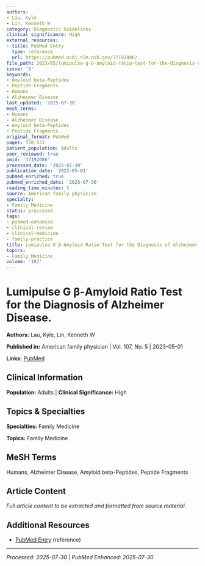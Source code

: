 ```yaml
---
authors:
- Lau, Kyle
- Lin, Kenneth W
category: Diagnostic Guidelines
clinical_significance: High
external_resources:
- title: PubMed Entry
  type: reference
  url: https://pubmed.ncbi.nlm.nih.gov/37192086/
file_path: 2023/05/lumipulse-g-b-amyloid-ratio-test-for-the-diagnosis-of-alzhei.md
issue: '5'
keywords:
- Amyloid beta-Peptides
- Peptide Fragments
- Humans
- Alzheimer Disease
last_updated: '2025-07-30'
mesh_terms:
- Humans
- Alzheimer Disease
- Amyloid beta-Peptides
- Peptide Fragments
original_format: PubMed
pages: 550-551
patient_population: Adults
peer_reviewed: true
pmid: '37192086'
processed_date: '2025-07-30'
publication_date: '2023-05-01'
pubmed_enriched: true
pubmed_enriched_date: '2025-07-30'
reading_time_minutes: 5
source: American family physician
specialty:
- Family Medicine
status: processed
tags:
- pubmed-enhanced
- clinical-review
- clinical-medicine
- family-practice
title: Lumipulse G β-Amyloid Ratio Test for the Diagnosis of Alzheimer Disease.
topics:
- Family Medicine
volume: '107'
---
```


# Lumipulse G β-Amyloid Ratio Test for the Diagnosis of Alzheimer Disease.

**Authors:** Lau, Kyle, Lin, Kenneth W

**Published in:** American family physician | Vol. 107, No. 5 | 2023-05-01

**Links:** [PubMed](https://pubmed.ncbi.nlm.nih.gov/37192086/)

## Clinical Information

**Population:** Adults | **Clinical Significance:** High

## Topics & Specialties

**Specialties:** Family Medicine

**Topics:** Family Medicine

## MeSH Terms

Humans, Alzheimer Disease, Amyloid beta-Peptides, Peptide Fragments

## Article Content

*Full article content to be extracted and formatted from source material.*

## Additional Resources

- [PubMed Entry](https://pubmed.ncbi.nlm.nih.gov/37192086/) (reference)

---

*Processed: 2025-07-30* | *PubMed Enhanced: 2025-07-30*
